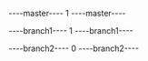 ----master----
1
----master----

----branch1----
1
----branch1----

----branch2----
0
----branch2----
